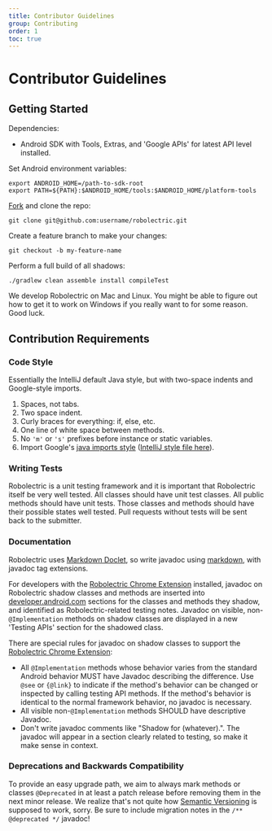 ```yaml
---
title: Contributor Guidelines
group: Contributing
order: 1
toc: true
---
```


# Contributor Guidelines

## Getting Started

Dependencies:

* Android SDK with Tools, Extras, and 'Google APIs' for latest API level installed.

Set Android environment variables:

    export ANDROID_HOME=/path-to-sdk-root
    export PATH=${PATH}:$ANDROID_HOME/tools:$ANDROID_HOME/platform-tools

[Fork](https://github.com/robolectric/robolectric) and clone the repo:

    git clone git@github.com:username/robolectric.git
    
Create a feature branch to make your changes:

    git checkout -b my-feature-name

Perform a full build of all shadows:

    ./gradlew clean assemble install compileTest

We develop Robolectric on Mac and Linux. You might be able to figure out how to get it to work on Windows if you really want to for some reason. Good luck.

## Contribution Requirements

### Code Style

Essentially the IntelliJ default Java style, but with two-space indents and Google-style imports.

1. Spaces, not tabs.
2. Two space indent.
3. Curly braces for everything: if, else, etc.
4. One line of white space between methods.
5. No `'m'` or `'s'` prefixes before instance or static variables.
6. Import Google's [java imports style](https://google.github.io/styleguide/javaguide.html#s3.3-import-statements) ([IntelliJ style file here](https://github.com/google/styleguide/blob/gh-pages/intellij-java-google-style.xml)).

### Writing Tests

Robolectric is a unit testing framework and it is important that Robolectric itself be very well tested. All classes should have unit test classes. All public methods should have unit tests. Those classes and methods should have their possible states well tested. Pull requests without tests will be sent back to the submitter.

### Documentation

Robolectric uses [Markdown Doclet](https://github.com/Abnaxos/markdown-doclet), so write javadoc
using [markdown](http://daringfireball.net/projects/markdown/), with javadoc tag extensions.

For developers with the [Robolectric Chrome Extension](https://chrome.google.com/webstore/detail/robolectric/pjepcinimnfnaoopahdkpkefnefdkdgh) installed, javadoc on Robolectric shadow classes and methods are inserted into [developer.android.com](https://developer.android.com/reference/packages.html) sections for the classes and methods they shadow, and identified as Robolectric-related testing notes. Javadoc on visible, non-`@Implementation` methods on shadow classes are displayed in a new 'Testing APIs' section for the shadowed class.

There are special rules for javadoc on shadow classes to support the [Robolectric Chrome Extension](https://chrome.google.com/webstore/detail/robolectric/pjepcinimnfnaoopahdkpkefnefdkdgh):
* All `@Implementation` methods whose behavior varies from the standard Android behavior MUST have Javadoc describing the difference. Use `@see` or `{@link}` to indicate if the method's behavior can be changed or inspected by calling testing API methods. If the method's behavior is identical to the normal framework behavior, no javadoc is necessary.
* All visible non-`@Implementation` methods SHOULD have descriptive Javadoc.
* Don't write javadoc comments like "Shadow for (whatever).". The javadoc will appear in a section clearly related to testing, so make it make sense in context.

### Deprecations and Backwards Compatibility

To provide an easy upgrade path, we aim to always mark methods or classes `@Deprecated` in at least a patch release before removing them in the next minor release. We realize that's not quite how [Semantic Versioning](http://semver.org/) is supposed to work, sorry. Be sure to include migration notes in the `/** @deprecated */` javadoc!
